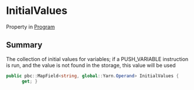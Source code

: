 # InitialValues

Property in [Program](yarn.program.md)

## Summary

The collection of initial values for variables; if a PUSH\_VARIABLE instruction is run, and the value is not found in the storage, this value will be used

```csharp
public pbc::MapField<string, global::Yarn.Operand> InitialValues {
      get; }
```

